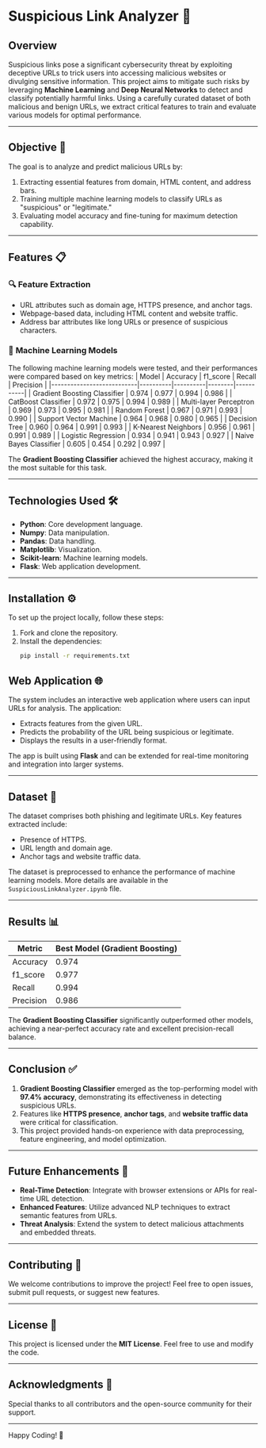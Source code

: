 # Suspicious Link Analyzer 🚨

## Overview
Suspicious links pose a significant cybersecurity threat by exploiting deceptive URLs to trick users into accessing malicious websites or divulging sensitive information. This project aims to mitigate such risks by leveraging **Machine Learning** and **Deep Neural Networks** to detect and classify potentially harmful links. Using a carefully curated dataset of both malicious and benign URLs, we extract critical features to train and evaluate various models for optimal performance.

---

## Objective 🎯
The goal is to analyze and predict malicious URLs by:
1. Extracting essential features from domain, HTML content, and address bars.
2. Training multiple machine learning models to classify URLs as "suspicious" or "legitimate."
3. Evaluating model accuracy and fine-tuning for maximum detection capability.

---

## Features 📋

### 🔍 **Feature Extraction**
- URL attributes such as domain age, HTTPS presence, and anchor tags.
- Webpage-based data, including HTML content and website traffic.
- Address bar attributes like long URLs or presence of suspicious characters.

### 🧠 **Machine Learning Models**
The following machine learning models were tested, and their performances were compared based on key metrics:
| Model                     | Accuracy | f1_score | Recall | Precision |
|---------------------------|----------|----------|--------|-----------|
| Gradient Boosting Classifier | 0.974    | 0.977    | 0.994  | 0.986     |
| CatBoost Classifier         | 0.972    | 0.975    | 0.994  | 0.989     |
| Multi-layer Perceptron      | 0.969    | 0.973    | 0.995  | 0.981     |
| Random Forest               | 0.967    | 0.971    | 0.993  | 0.990     |
| Support Vector Machine      | 0.964    | 0.968    | 0.980  | 0.965     |
| Decision Tree               | 0.960    | 0.964    | 0.991  | 0.993     |
| K-Nearest Neighbors         | 0.956    | 0.961    | 0.991  | 0.989     |
| Logistic Regression         | 0.934    | 0.941    | 0.943  | 0.927     |
| Naive Bayes Classifier      | 0.605    | 0.454    | 0.292  | 0.997     |

The **Gradient Boosting Classifier** achieved the highest accuracy, making it the most suitable for this task.

---

## Technologies Used 🛠️
- **Python**: Core development language.
- **Numpy**: Data manipulation.
- **Pandas**: Data handling.
- **Matplotlib**: Visualization.
- **Scikit-learn**: Machine learning models.
- **Flask**: Web application development.

---

## Installation ⚙️
To set up the project locally, follow these steps:

1. Fork and clone the repository.
2. Install the dependencies:
   ```bash
   pip install -r requirements.txt
   ```

## Web Application 🌐
The system includes an interactive web application where users can input URLs for analysis. The application:
- Extracts features from the given URL.
- Predicts the probability of the URL being suspicious or legitimate.
- Displays the results in a user-friendly format.

The app is built using **Flask** and can be extended for real-time monitoring and integration into larger systems.

---

## Dataset 📂
The dataset comprises both phishing and legitimate URLs. Key features extracted include:
- Presence of HTTPS.
- URL length and domain age.
- Anchor tags and website traffic data.

The dataset is preprocessed to enhance the performance of machine learning models. More details are available in the `SuspiciousLinkAnalyzer.ipynb` file.

---

## Results 📊
| **Metric**                 | **Best Model (Gradient Boosting)** |
|----------------------------|-------------------------------------|
| Accuracy                   | 0.974                              |
| f1_score                   | 0.977                              |
| Recall                     | 0.994                              |
| Precision                  | 0.986                              |

The **Gradient Boosting Classifier** significantly outperformed other models, achieving a near-perfect accuracy rate and excellent precision-recall balance.

---

## Conclusion ✅
1. **Gradient Boosting Classifier** emerged as the top-performing model with **97.4% accuracy**, demonstrating its effectiveness in detecting suspicious URLs.
2. Features like **HTTPS presence**, **anchor tags**, and **website traffic data** were critical for classification.
3. This project provided hands-on experience with data preprocessing, feature engineering, and model optimization.

---

## Future Enhancements 🔮
- **Real-Time Detection**: Integrate with browser extensions or APIs for real-time URL detection.
- **Enhanced Features**: Utilize advanced NLP techniques to extract semantic features from URLs.
- **Threat Analysis**: Extend the system to detect malicious attachments and embedded threats.

---

## Contributing 🤝
We welcome contributions to improve the project! Feel free to open issues, submit pull requests, or suggest new features.

---

## License 📜
This project is licensed under the **MIT License**. Feel free to use and modify the code.

---

## Acknowledgments 🙏
Special thanks to all contributors and the open-source community for their support.

---

Happy Coding! 🚀
